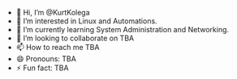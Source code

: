 - 👋 Hi, I’m @KurtKolega
- 👀 I’m interested in Linux and Automations.
- 🌱 I’m currently learning System Administration and Networking.
- 💞️ I’m looking to collaborate on TBA
- 📫 How to reach me TBA
- 😄 Pronouns: TBA
- ⚡ Fun fact: TBA

<!---
KurtKolega/KurtKolega is a ✨ special ✨ repository because its `README.md` (this file) appears on your GitHub profile.
You can click the Preview link to take a look at your changes.
--->
